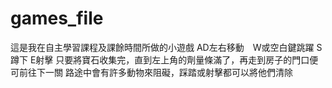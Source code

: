 # games_file
這是我在自主學習課程及課餘時間所做的小遊戲
AD左右移動　W或空白鍵跳躍 S蹲下 E射擊
只要將寶石收集完，直到左上角的劑量條滿了，再走到房子的門口便可前往下一關
路途中會有許多動物來阻礙，踩踏或射擊都可以將他們清除
